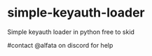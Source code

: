 # simple-keyauth-loader
Simple keyauth loader in python free to skid

#contact @alfata on discord for help
